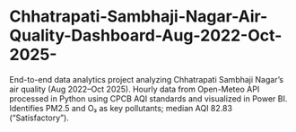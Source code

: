 # Chhatrapati-Sambhaji-Nagar-Air-Quality-Dashboard-Aug-2022-Oct-2025-
End-to-end data analytics project analyzing Chhatrapati Sambhaji Nagar’s air quality (Aug 2022–Oct 2025). Hourly data from Open-Meteo API processed in Python using CPCB AQI standards and visualized in Power BI. Identifies PM2.5 and O₃ as key pollutants; median AQI 82.83 (“Satisfactory”).
